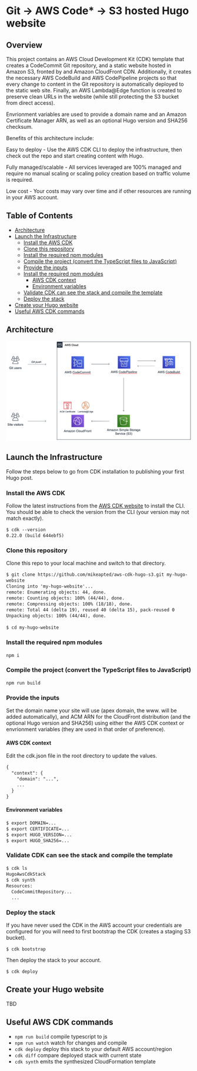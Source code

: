 # Git -> AWS Code* -> S3 hosted Hugo website 

## Overview

This project contains an AWS Cloud Development Kit (CDK) template that creates a CodeCommit Git repository, and a static website hosted in Amazon S3, fronted by and Amazon CloudFront CDN. Additionally, it creates the necessary AWS CodeBuild and AWS CodePipeline projects so that every change to content in the Git repository is automatically deployed to the static web site. Finally, an AWS Lambda@Edge function is created to preserve clean URLs in the website (while still protecting the S3 bucket from direct access).

Envrionment variables are used to provide a domain name and an Amazon Certificate Manager ARN, as well as an optional Hugo version and SHA256 checksum.

Benefits of this architecture include:

Easy to deploy - Use the AWS CDK CLI to deploy the infrastructure, then check out the repo and start creating content with Hugo.

Fully managed/scalable - All services leveraged are 100% managed and require no manual scaling or scaling policy creation based on traffic volume is required.

Low cost - Your costs may vary over time and if other resources are running in your AWS account.

## Table of Contents
* [Architecture](#architecture)
* [Launch the Infrastructure](#infrastructure)
  * [Install the AWS CDK](#installcdk)
  * [Clone this repository](#clonecdkrepo)
  * [Install the required npm modules](#npminstall)
  * [Compile the project (convert the TypeScript files to JavaScript)](#compileproject)
  * [Provide the inputs](#npminstall)
  * [Install the required npm modules](#provideinputs)
    * [AWS CDK context](#cdkcontext)
    * [Environment variables](#envvars)
  * [Validate CDK can see the stack and compile the template](#cdkvalidate)
  * [Deploy the stack](#cdkdeploy)
* [Create your Hugo website](#createsite)
* [Useful AWS CDK commands](#cdkcommands)

## Architecture <a name="architecture"></a>

![Architecture](images/architecture.png "Architecture")

## Launch the Infrastructure <a name="infrastructure"></a>

Follow the steps below to go from CDK installation to publishing your first Hugo post.

### Install the AWS CDK <a name="installcdk"></a>

Follow the latest instructions from the [AWS CDK website](https://docs.aws.amazon.com/CDK/latest/userguide/install_config.html) to install the CLI. You should be able to check the version from the CLI (your version may not match exactly).

```
$ cdk --version
0.22.0 (build 644ebf5)
```

### Clone this repository <a name="clonecdkrepo"></a>

Clone this repo to your local machine and switch to that directory.

```
$ git clone https://github.com/mikeapted/aws-cdk-hugo-s3.git my-hugo-website
Cloning into 'my-hugo-website'...
remote: Enumerating objects: 44, done.
remote: Counting objects: 100% (44/44), done.
remote: Compressing objects: 100% (18/18), done.
remote: Total 44 (delta 19), reused 40 (delta 15), pack-reused 0
Unpacking objects: 100% (44/44), done.

$ cd my-hugo-website
```

### Install the required npm modules <a name="npminstall"></a>

```
npm i
```

### Compile the project (convert the TypeScript files to JavaScript) <a name="compileproject"></a>

```
npm run build
```

### Provide the inputs <a name="provideinputs"></a>

Set the domain name your site will use (apex domain, the www. will be added automatically), and ACM ARN for the CloudFront distribution (and the optional Hugo version and SHA256) using either the AWS CDK context or envrionment variables (they are used in that order of preference).

#### AWS CDK context <a name="cdkcontext"></a>

Edit the cdk.json file in the root directory to update the values.

```
{
  "context": {
    "domain": "...",
    ...
  }
}
```

#### Environment variables <a name="envvars"></a>

```
$ export DOMAIN=...
$ export CERTIFICATE=...
$ export HUGO_VERSION=...
$ export HUGO_SHA256=...
```

### Validate CDK can see the stack and compile the template <a name="cdkvalidate"></a>

```
$ cdk ls
HugoAwsCdkStack
$ cdk synth
Resources:
  CodeCommitRepository...
  ...
```

### Deploy the stack <a name="cdkdeploy"></a>

If you have never used the CDK in the AWS account your credentials are configured for you will need to first bootstrap the CDK (creates a staging S3 bucket).

```
$ cdk bootstrap
```

Then deploy the stack to your account.

```
$ cdk deploy
```

## Create your Hugo website <a name="createsite"></a>

TBD

## Useful AWS CDK commands  <a name="cdkcommands"></a>

 * `npm run build`   compile typescript to js
 * `npm run watch`   watch for changes and compile
 * `cdk deploy`      deploy this stack to your default AWS account/region
 * `cdk diff`        compare deployed stack with current state
 * `cdk synth`       emits the synthesized CloudFormation template
